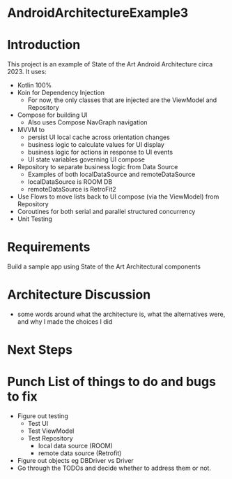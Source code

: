 # AndroidArchitectureExample3

# Introduction
This project is an example of State of the Art Android Architecture circa 2023. It uses:
* Kotlin 100%
* Koin for Dependency Injection
  * For now, the only classes that are injected are the ViewModel and Repository
* Compose for building UI
  * Also uses Compose NavGraph navigation
* MVVM to
  * persist UI local cache across orientation changes
  * business logic to calculate values for UI display
  * business logic for actions in response to UI events
  * UI state variables governing UI compose
* Repository to separate business logic from Data Source
  * Examples of both localDataSource and remoteDataSource
  * localDataSource is ROOM DB
  * remoteDataSource is RetroFit2
* Use Flows to move lists back to UI compose (via the ViewModel) from Repository
* Coroutines for both serial and parallel structured concurrency
* Unit Testing

# Requirements
Build a sample app using State of the Art Architectural components

# Architecture Discussion
* some words around what the architecture is, what the alternatives were, and why I made the choices I did

# Next Steps

# Punch List of things to do and bugs to fix
* Figure out testing 
  * Test UI
  * Test ViewModel
  * Test Repository
    * local data source (ROOM)
    * remote data source (Retrofit)
* Figure out objects eg DBDriver vs Driver
* Go through the TODOs and decide whether to address them or not.
